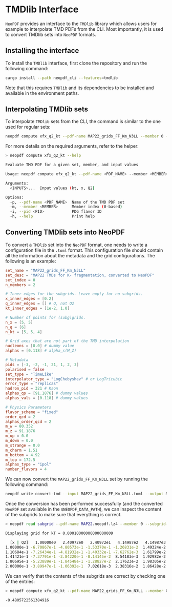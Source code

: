 # TMDlib Interface

`NeoPDF` provides an interface to the `TMDlib` library which allows users for example
to interpolate TMD PDFs from the CLI. Most importantly, it is used to convert TMDlib
sets into `NeoPDF` formats.

## Installing the interface

To install the `TMDlib` interface, first clone the repository and run the following
command:

```bash
cargo install --path neopdf_cli --features=tmdlib
```

Note that this requires `TMDlib` and its dependencies to be installed and available
in the environment paths.

## Interpolating TMDlib sets

To interpolate `TMDlib` sets from the CLI, the command is similar to the one used for
regular sets:

```bash
neopdf compute xfx_q2_kt --pdf-name MAP22_grids_FF_Km_N3LL --member 0 --pid 2 0.00010000000000000009 1.00000e-1 4.14987e3
```

For more details on the required arguments, refer to the helper:

```bash
> neopdf compute xfx_q2_kt --help                                                                                                                                                                                                                                                                                         ─╯

Evaluate TMD PDF for a given set, member, and input values

Usage: neopdf compute xfx_q2_kt --pdf-name <PDF_NAME> --member <MEMBER> --pid <PID> <INPUTS>...

Arguments:
  <INPUTS>...  Input values (kt, x, Q2)

Options:
  -p, --pdf-name <PDF_NAME>  Name of the TMD PDF set
  -m, --member <MEMBER>      Member index (0-based)
  -i, --pid <PID>            PDG flavor ID
  -h, --help                 Print help
```

## Converting TMDlib sets into NeoPDF

To convert a `TMDlib` set into the `NeoPDF` format, one needs to write a configuration file
in the `.toml` format. This configuration file should contain all the information about the
metadata and the grid configurations. The following is an example:

```toml
set_name = "MAP22_grids_FF_Km_N3LL"
set_desc = "MAP22 TMDs for K- fragmentation, converted to NeoPDF"
set_index = 0
n_members = 2

# Inner edges for the subgrids. Leave empty for no subgrids.
x_inner_edges = [0.2]
q_inner_edges = [] # Q, not Q2
kt_inner_edges = [1e-2, 1.0]

# Number of points for (subg)grids.
n_x = [5, 5]
n_q = [6]
n_kt = [5, 5, 4]

# Grid axes that are not part of the TMD interpolation
nucleons = [0.0] # dummy value
alphas = [0.118] # alpha_s(M_Z)

# Metadata
pids = [-3, -2, -1, 21, 1, 2, 3]
polarised = false
set_type = "TimeLike"
interpolator_type = "LogChebyshev" # or LogTricubic
error_type = "replicas"
hadron_pid = 321 # Kaon
alphas_qs = [91.1876] # dummy values
alphas_vals = [0.118] # dummy values

# Physics Parameters
flavor_scheme = "fixed"
order_qcd = 2
alphas_order_qcd = 2
m_w = 80.352
m_z = 91.1876
m_up = 0.0
m_down = 0.0
m_strange = 0.0
m_charm = 1.51
m_bottom = 4.92
m_top = 172.5
alphas_type = "ipol"
number_flavors = 4
```

We can now convert the `MAP22_grids_FF_Km_N3LL` set by running the following command:
```bash
neopdf write convert-tmd --input MAP22_grids_FF_Km_N3LL.toml --output MAP22.neopdf.lz4
```

Once the conversion has been performed successfully (and the converted `NeoPDF` set
available in the `$NEOPDF_DATA_PATH`), we can inspect the content of the subgrids to make
sure that everything is correct.

```bash
> neopdf read subgrid --pdf-name MAP22.neopdf.lz4 --member 0 --subgrid-index 0 --pid 2 --kt-index 0                                                                                                                                                                                                                       ─╯

Displaying grid for kT = 0.00010000000000000009

  [x | Q2]   1.00000e0   2.40972e0   2.40972e1   4.14987e2   4.14987e3   1.00000e4
1.00000e-1 -6.70867e-1 -4.80573e-1 -1.53370e-1 -1.26831e-2  1.49324e-2   0.00000e0
1.10684e-1 -7.26434e-1 -4.81932e-1 -1.40332e-1 -7.62762e-3  1.61799e-2   0.00000e0
1.41421e-1 -7.37791e-1 -3.84220e-1 -8.14145e-2  8.54183e-3  1.92982e-2   0.00000e0
1.80695e-1 -5.23889e-1 -1.84548e-1 -1.28827e-2  2.17623e-2  1.98305e-2   0.00000e0
2.00000e-1 -3.89947e-1 -1.06392e-1  7.02618e-3  2.38316e-2  1.86428e-2   0.00000e0
```

We can verify that the contents of the subgrids are correct by checking one of the entries:

```bash
> neopdf compute xfx_q2_kt --pdf-name MAP22_grids_FF_Km_N3LL --member 0 --pid 2 0.00010000000000000009 1.00000e-1 2.40972e0                                                                                                                                                                                               ─╯

-0.4805722561384916
```
